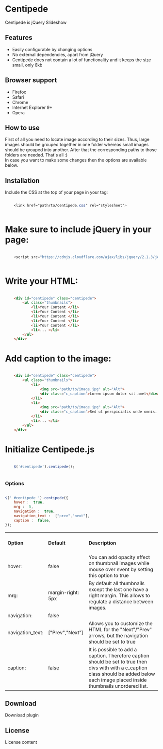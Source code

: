 # Centipede
Centipede is jQuery Slideshow

<h2>Features</h2>
<div class="section_content">
    <ul class="features_list">
        <li><span>Easily configurable by changing options</span></li>
        <li><span>No external dependencies, apart from jQuery</span></li>
        <li><span>Centipede does not contain a lot of functionality and it keeps the size small, only 6kb</span></li>
    </ul>
</div>

<h2>Browser support</h2>
<div class="section_content">
    <ul class="browser_support_list">
        <li><span>Firefox</span></li>
        <li><span>Safari</span></li>
        <li><span>Chrome</span></li>
        <li><span>Internet Explorer 9+</span></li>
        <li><span>Opera</span></li>
    </ul>
</div>
 <h2>How to use</h2>
 <div class="section_content">

<p class="how_to_use_desc">
    First of all you need to locate image according to their sizes. Thus, large images should be grouped together in one folder whereas small images should be grouped into another.
    After that the corresponding paths to those folders are needed. That's all :) <br>
    In case you want to make some changes then the options are available below.
</p>
</div>
<h2>Installation</h2>

Include the CSS at the top of your page in your tag:
```css

    <link href="path/to/centipede.css" rel="stylesheet">   
    
```
# Make sure to include jQuery in your page:

```js

    <script src="https://cdnjs.cloudflare.com/ajax/libs/jquery/2.1.3/jquery.min.js">    
    
```

# Write your HTML:

```html

    <div id="centipede" class="centipede"> 
        <ul class="thumbnails">
            <li>Your Content </li>
            <li>Your Content </li>
            <li>Your Content </li>
            <li>Your Content </li>
            <li>Your Content </li>
            <li>... </li>
        </ul>
    </div>    

``` 
# Add caption to the image:

```html

    <div id="centipede" class="centipede"> 
        <ul class="thumbnails">
            <li>
                <img src="path/to/image.jpg" alt="Alt">
                <div class="c_caption">Lorem ipsum dolor sit amet</div>
            </li>
            <li>
                <img src="path/to/image.jpg" alt="Alt">
                <div class="c_caption">Sed ut perspiciatis unde omnis...</div>
            </li>
            <li>... </li>
        </ul>
    </div>    

```

# Initialize Centipede.js

```js

    $('#centipede').centipede();    
    
```


<h3>Options</h3>

   
```js

$(' #centipede ').centipede({
    hover :  true,
    mrg :  5,
    navigation :  true,
    navigation_text :  ["prev","next"],
    caption :  false,
});

```

<table class="options_list">
    <tr>
        <td><h4>Option</h4></td>
        <td><h4>Default</h4></td>
        <td><h4>Description</h4></td>
    </tr>
    <tr>
        <td class="key">hover:</td>
        <td class="default">false</td>
        <td class="value">You can add opacity effect on thumbnail images while mouse over event by setting this option to <span class="selected">true</span></td>
    </tr>
    <tr>
        <td class="key">mrg:</td>
        <td class="default">margin-right: 5px</td>
        <td class="value">By default all thumbnails except the last one have a right margin. This allows to regulate a distance between images.</td>
    </tr>
    <tr>
        <td class="key">navigation:</td>
        <td class="default">false</td>
        <td class="value"></td>
    </tr>
    <tr>
        <td class="key">navigation_text:</td>
        <td class="default">["Prev","Next"]</td>
        <td class="value">Allows you to customize the HTML for the "Next"/"Prev" arrows, but the <span class="selected">navigation</span> should be set to true</td>
    </tr>
    <tr>
        <td class="key">caption:</td>
        <td class="default">false</td>
        <td class="value">It is possible to add a caption. Therefore <span class="selected">caption</span> should be set to true
            then divs with with a <span class="selected">c_caption</span> class should be added below each image placed inside <span class="selected">thumbnails</span> unordered list. </td>
    </tr>
</table>
<h2>Download</h2>
<div class="section_content">
    Download plugin
</div>
<h2>License</h2>
<div class="section_content">
    License content
</div>
